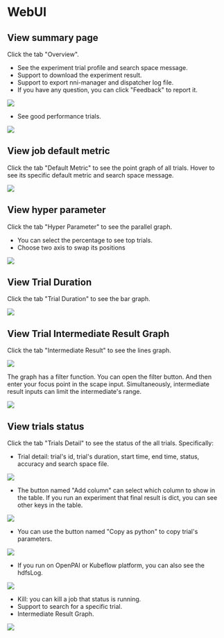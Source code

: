 # WebUI

## View summary page

Click the tab "Overview".

* See the experiment trial profile and search space message.
* Support to download the experiment result.
* Support to export nni-manager and dispatcher log file.
* If you have any question, you can click "Feedback" to report it.

![](../img/webui-img/over1.png)
* See good performance trials.

![](../img/webui-img/over2.png)

## View job default metric

Click the tab "Default Metric" to see the point graph of all trials. Hover to see its specific default metric and search space message.

![](../img/accuracy.png)

## View hyper parameter

Click the tab "Hyper Parameter" to see the parallel graph.

* You can select the percentage to see top trials.
* Choose two axis to swap its positions

![](../img/hyperPara.png)

## View Trial Duration

Click the tab "Trial Duration" to see the bar graph.

![](../img/trial_duration.png)

## View Trial Intermediate Result Graph

Click the tab "Intermediate Result" to see the lines graph.

![](../img/webui-img/trials_intermeidate.png)

The graph has a filter function. You can open the filter button. And then enter your focus point
in the scape input. Simultaneously, intermediate result inputs can limit the intermediate's range.

![](../img/webui-img/filter_intermediate.png)

## View trials status 

Click the tab "Trials Detail" to see the status of the all trials. Specifically:

* Trial detail: trial's id, trial's duration, start time, end time, status, accuracy and search space file.

![](../img/webui-img/detail-local.png)

* The button named "Add column" can select which column to show in the table. If you run an experiment that final result is dict, you can see other keys in the table.

![](../img/webui-img/addColumn.png)

* You can use the button named "Copy as python" to copy trial's parameters.

![](../img/webui-img/copyParameter.png)

* If you run on OpenPAI or Kubeflow platform, you can also see the hdfsLog.

![](../img/webui-img/detail-pai.png)


* Kill: you can kill a job that status is running.
* Support to search for a specific trial.
* Intermediate Result Graph.

![](../img/intermediate.png)
